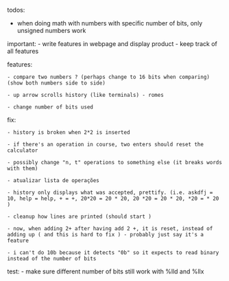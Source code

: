 todos:

- when doing math with numbers with specific number of bits, only unsigned numbers work

important:
    - write features in webpage and display product
    - keep track of all features

features:

    - compare two numbers ? (perhaps change to 16 bits when comparing) (show both numbers side to side)

    - up arrow scrolls history (like terminals) - romes

    - change number of bits used

fix:

    - history is broken when 2*2 is inserted

    - if there's an operation in course, two enters should reset the calculator

    - possibly change "n, t" operations to something else (it breaks words with them)

    - atualizar lista de operações

    - history only displays what was accepted, prettify. (i.e. askdfj = 10, help = help, + = +, 20*20 = 20 * 20, 20 *20 = 20 * 20, *20 = * 20 )

    - cleanup how lines are printed (should start )

    - now, when adding 2+ after having add 2 +, it is reset, instead of adding up ( and this is hard to fix ) - probably just say it's a feature

    - i can't do 10b because it detects "0b" so it expects to read binary instead of the number of bits

test:
    - make sure different number of bits still work with %lld and %llx
